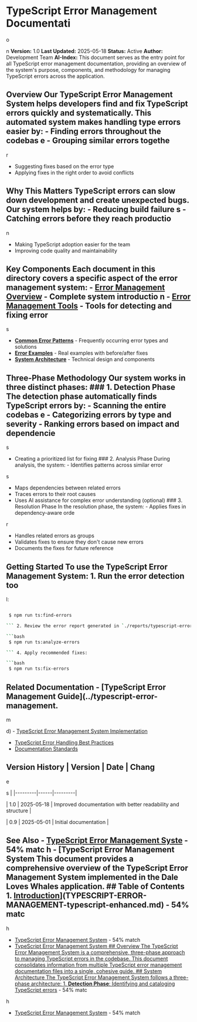 # TypeScript Error Management Documentati

o

n **Version:** 1.0 **Last Updated:** 2025-05-18 **Status:** Active **Author:** Development Team **AI-Index:** This document serves as the entry point for all TypeScript error management documentation, providing an overview of the system's purpose, components, and methodology for managing TypeScript errors across the application.

## Overview Our TypeScript Error Management System helps developers find and fix TypeScript errors quickly and systematically. This automated system makes handling type errors easier by: - Finding errors throughout the codebas e - Grouping similar errors togethe

r

- Suggesting fixes based on the error type
- Applying fixes in the right order to avoid conflicts

## Why This Matters TypeScript errors can slow down development and create unexpected bugs. Our system helps by: - Reducing build failure s - Catching errors before they reach productio

n

- Making TypeScript adoption easier for the team
- Improving code quality and maintainability

## Key Components Each document in this directory covers a specific aspect of the error management system: - [**Error Management Overview**](TYPESCRIPT-ERROR-MANAGEMENT.md) - Complete system introductio n - [**Error Management Tools**](TYPESCRIPT-ERROR-TOOLS.md) - Tools for detecting and fixing error

s

- [**Common Error Patterns**](TYPESCRIPT-ERROR-PATTERNS.md) - Frequently occurring error types and solutions
- [**Error Examples**](TYPESCRIPT-ERROR-EXAMPLES.md) - Real examples with before/after fixes
- [**System Architecture**](ERROR-SYSTEM-ARCHITECTURE.md) - Technical design and components

## Three-Phase Methodology Our system works in three distinct phases: ### 1. Detection Phase The detection phase automatically finds TypeScript errors by: - Scanning the entire codebas e - Categorizing errors by type and severity - Ranking errors based on impact and dependencie

s

- Creating a prioritized list for fixing ### 2. Analysis Phase During analysis, the system: - Identifies patterns across similar error

s
- Maps dependencies between related errors
- Traces errors to their root causes
- Uses AI assistance for complex error understanding (optional) ### 3. Resolution Phase In the resolution phase, the system: - Applies fixes in dependency-aware orde

r
- Handles related errors as groups
- Validates fixes to ensure they don't cause new errors
- Documents the fixes for future reference

## Getting Started To use the TypeScript Error Management System: 1. Run the error detection too

l:

```bash

 $ npm run ts:find-errors

``` 2. Review the error report generated in `./reports/typescript-errors.json` 3. Run the analysis tool:

```bash
 $ npm run ts:analyze-errors

``` 4. Apply recommended fixes:

```bash
 $ npm run ts:fix-errors

```

## Related Documentation - [TypeScript Error Management Guide](../typescript-error-management.

m

d) - [TypeScript Error Management System Implementation](../typescript-error-management-system.md)
- [TypeScript Error Handling Best Practices](../typescript-error-technical.md)
- [Documentation Standards](../DOCUMENTATION_STANDARDS.md)

## Version History | Version | Date | Chang

e

s | |---------|------|---------|

| 1.0 | 2025-05-18 | Improved documentation with better readability and structure |

| 0.9 | 2025-05-01 | Initial documentation |

## See Also - [TypeScript Error Management Syste](TYPESCRIPT-ERROR-MANAGEMENT-optimized.md) - 54% matc h - [TypeScript Error Management System This document provides a comprehensive overview of the TypeScript Error Management System implemented in the Dale Loves Whales application. ## Table of Contents 1. [Introduction](#introduction)](TYPESCRIPT-ERROR-MANAGEMENT-typescript-enhanced.md) - 54% matc

h

- [TypeScript Error Management System](TYPESCRIPT-ERROR-MANAGEMENT.md) - 54% match
- [TypeScript Error Management System ## Overview The TypeScript Error Management System is a comprehensive, three-phase approach to managing TypeScript errors in the codebase. This document consolidates information from multiple TypeScript error management documentation files into a single, cohesive guide. ## System Architecture The TypeScript Error Management System follows a three-phase architecture: 1. **Detection Phase**: Identifying and cataloging TypeScript errors](consolidated-typescript-error-management-typescript-enhanced.md) - 54% matc

h
- [TypeScript Error Management System](consolidated-typescript-error-management.md) - 54% match